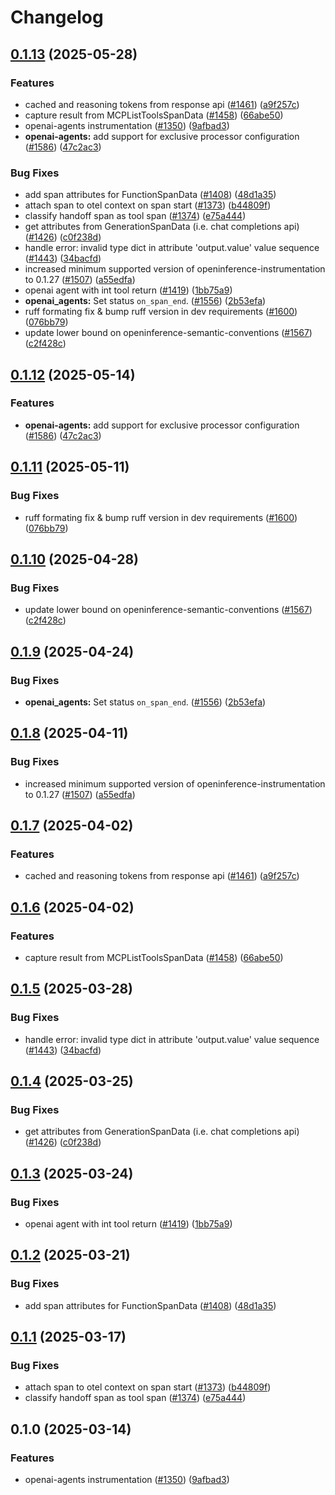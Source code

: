 # Changelog

## [0.1.13](https://github.com/caroger/openinference/compare/python-openinference-instrumentation-openai-agents-v0.1.12...python-openinference-instrumentation-openai-agents-v0.1.13) (2025-05-28)


### Features

* cached and reasoning tokens from response api ([#1461](https://github.com/caroger/openinference/issues/1461)) ([a9f257c](https://github.com/caroger/openinference/commit/a9f257c1dee46eb18ed32f463bdc50cc7cab60fe))
* capture result from MCPListToolsSpanData ([#1458](https://github.com/caroger/openinference/issues/1458)) ([66abe50](https://github.com/caroger/openinference/commit/66abe50f187a45ce11fb64f3399b52a3139fe115))
* openai-agents instrumentation ([#1350](https://github.com/caroger/openinference/issues/1350)) ([9afbad3](https://github.com/caroger/openinference/commit/9afbad3100d68601a2f9265fe20985a34f80e04b))
* **openai-agents:** add support for exclusive processor configuration ([#1586](https://github.com/caroger/openinference/issues/1586)) ([47c2ac3](https://github.com/caroger/openinference/commit/47c2ac350a113bf7df45fbcebdfc19504e73723c))


### Bug Fixes

* add span attributes for FunctionSpanData ([#1408](https://github.com/caroger/openinference/issues/1408)) ([48d1a35](https://github.com/caroger/openinference/commit/48d1a3549eb8dda55e941cab867d9581a96fdf33))
* attach span to otel context on span start ([#1373](https://github.com/caroger/openinference/issues/1373)) ([b44809f](https://github.com/caroger/openinference/commit/b44809f1c460dd3a9bee4a9b068e6c275fecf9b4))
* classify handoff span as tool span ([#1374](https://github.com/caroger/openinference/issues/1374)) ([e75a444](https://github.com/caroger/openinference/commit/e75a444d766d900ec3bc78b9d257453fb0e586d1))
* get attributes from GenerationSpanData (i.e. chat completions api) ([#1426](https://github.com/caroger/openinference/issues/1426)) ([c0f238d](https://github.com/caroger/openinference/commit/c0f238d36f18bdec0062e84ca4e53a66c63508e0))
* handle error: invalid type dict in attribute 'output.value' value sequence ([#1443](https://github.com/caroger/openinference/issues/1443)) ([34bacfd](https://github.com/caroger/openinference/commit/34bacfd9369dfb098e931cf20982b286fcb7fbea))
* increased minimum supported version of openinference-instrumentation to 0.1.27 ([#1507](https://github.com/caroger/openinference/issues/1507)) ([a55edfa](https://github.com/caroger/openinference/commit/a55edfa8900c1f36a73385c7d03f91cffadd85c4))
* openai agent with int tool return ([#1419](https://github.com/caroger/openinference/issues/1419)) ([1bb75a9](https://github.com/caroger/openinference/commit/1bb75a94999bbe8615cdc7a5490fb2668833742f))
* **openai_agents:** Set status `on_span_end`. ([#1556](https://github.com/caroger/openinference/issues/1556)) ([2b53efa](https://github.com/caroger/openinference/commit/2b53efa491d81ab5852387f5a4d2e87972262616))
* ruff formating fix & bump ruff version in dev requirements ([#1600](https://github.com/caroger/openinference/issues/1600)) ([076bb79](https://github.com/caroger/openinference/commit/076bb7966d44fccdb2ab94e6f379ef4ae22c39b1))
* update lower bound on openinference-semantic-conventions ([#1567](https://github.com/caroger/openinference/issues/1567)) ([c2f428c](https://github.com/caroger/openinference/commit/c2f428c5916c3dd62cf6670358f37111d4f7fd25))

## [0.1.12](https://github.com/Arize-ai/openinference/compare/python-openinference-instrumentation-openai-agents-v0.1.11...python-openinference-instrumentation-openai-agents-v0.1.12) (2025-05-14)


### Features

* **openai-agents:** add support for exclusive processor configuration ([#1586](https://github.com/Arize-ai/openinference/issues/1586)) ([47c2ac3](https://github.com/Arize-ai/openinference/commit/47c2ac350a113bf7df45fbcebdfc19504e73723c))

## [0.1.11](https://github.com/Arize-ai/openinference/compare/python-openinference-instrumentation-openai-agents-v0.1.10...python-openinference-instrumentation-openai-agents-v0.1.11) (2025-05-11)


### Bug Fixes

* ruff formating fix & bump ruff version in dev requirements ([#1600](https://github.com/Arize-ai/openinference/issues/1600)) ([076bb79](https://github.com/Arize-ai/openinference/commit/076bb7966d44fccdb2ab94e6f379ef4ae22c39b1))

## [0.1.10](https://github.com/Arize-ai/openinference/compare/python-openinference-instrumentation-openai-agents-v0.1.9...python-openinference-instrumentation-openai-agents-v0.1.10) (2025-04-28)


### Bug Fixes

* update lower bound on openinference-semantic-conventions ([#1567](https://github.com/Arize-ai/openinference/issues/1567)) ([c2f428c](https://github.com/Arize-ai/openinference/commit/c2f428c5916c3dd62cf6670358f37111d4f7fd25))

## [0.1.9](https://github.com/Arize-ai/openinference/compare/python-openinference-instrumentation-openai-agents-v0.1.8...python-openinference-instrumentation-openai-agents-v0.1.9) (2025-04-24)


### Bug Fixes

* **openai_agents:** Set status `on_span_end`. ([#1556](https://github.com/Arize-ai/openinference/issues/1556)) ([2b53efa](https://github.com/Arize-ai/openinference/commit/2b53efa491d81ab5852387f5a4d2e87972262616))

## [0.1.8](https://github.com/Arize-ai/openinference/compare/python-openinference-instrumentation-openai-agents-v0.1.7...python-openinference-instrumentation-openai-agents-v0.1.8) (2025-04-11)


### Bug Fixes

* increased minimum supported version of openinference-instrumentation to 0.1.27 ([#1507](https://github.com/Arize-ai/openinference/issues/1507)) ([a55edfa](https://github.com/Arize-ai/openinference/commit/a55edfa8900c1f36a73385c7d03f91cffadd85c4))

## [0.1.7](https://github.com/Arize-ai/openinference/compare/python-openinference-instrumentation-openai-agents-v0.1.6...python-openinference-instrumentation-openai-agents-v0.1.7) (2025-04-02)


### Features

* cached and reasoning tokens from response api ([#1461](https://github.com/Arize-ai/openinference/issues/1461)) ([a9f257c](https://github.com/Arize-ai/openinference/commit/a9f257c1dee46eb18ed32f463bdc50cc7cab60fe))

## [0.1.6](https://github.com/Arize-ai/openinference/compare/python-openinference-instrumentation-openai-agents-v0.1.5...python-openinference-instrumentation-openai-agents-v0.1.6) (2025-04-02)


### Features

* capture result from MCPListToolsSpanData ([#1458](https://github.com/Arize-ai/openinference/issues/1458)) ([66abe50](https://github.com/Arize-ai/openinference/commit/66abe50f187a45ce11fb64f3399b52a3139fe115))

## [0.1.5](https://github.com/Arize-ai/openinference/compare/python-openinference-instrumentation-openai-agents-v0.1.4...python-openinference-instrumentation-openai-agents-v0.1.5) (2025-03-28)


### Bug Fixes

* handle error: invalid type dict in attribute 'output.value' value sequence ([#1443](https://github.com/Arize-ai/openinference/issues/1443)) ([34bacfd](https://github.com/Arize-ai/openinference/commit/34bacfd9369dfb098e931cf20982b286fcb7fbea))

## [0.1.4](https://github.com/Arize-ai/openinference/compare/python-openinference-instrumentation-openai-agents-v0.1.3...python-openinference-instrumentation-openai-agents-v0.1.4) (2025-03-25)


### Bug Fixes

* get attributes from GenerationSpanData (i.e. chat completions api) ([#1426](https://github.com/Arize-ai/openinference/issues/1426)) ([c0f238d](https://github.com/Arize-ai/openinference/commit/c0f238d36f18bdec0062e84ca4e53a66c63508e0))

## [0.1.3](https://github.com/Arize-ai/openinference/compare/python-openinference-instrumentation-openai-agents-v0.1.2...python-openinference-instrumentation-openai-agents-v0.1.3) (2025-03-24)


### Bug Fixes

* openai agent with int tool return ([#1419](https://github.com/Arize-ai/openinference/issues/1419)) ([1bb75a9](https://github.com/Arize-ai/openinference/commit/1bb75a94999bbe8615cdc7a5490fb2668833742f))

## [0.1.2](https://github.com/Arize-ai/openinference/compare/python-openinference-instrumentation-openai-agents-v0.1.1...python-openinference-instrumentation-openai-agents-v0.1.2) (2025-03-21)


### Bug Fixes

* add span attributes for FunctionSpanData ([#1408](https://github.com/Arize-ai/openinference/issues/1408)) ([48d1a35](https://github.com/Arize-ai/openinference/commit/48d1a3549eb8dda55e941cab867d9581a96fdf33))

## [0.1.1](https://github.com/Arize-ai/openinference/compare/python-openinference-instrumentation-openai-agents-v0.1.0...python-openinference-instrumentation-openai-agents-v0.1.1) (2025-03-17)


### Bug Fixes

* attach span to otel context on span start ([#1373](https://github.com/Arize-ai/openinference/issues/1373)) ([b44809f](https://github.com/Arize-ai/openinference/commit/b44809f1c460dd3a9bee4a9b068e6c275fecf9b4))
* classify handoff span as tool span ([#1374](https://github.com/Arize-ai/openinference/issues/1374)) ([e75a444](https://github.com/Arize-ai/openinference/commit/e75a444d766d900ec3bc78b9d257453fb0e586d1))

## 0.1.0 (2025-03-14)


### Features

* openai-agents instrumentation ([#1350](https://github.com/Arize-ai/openinference/issues/1350)) ([9afbad3](https://github.com/Arize-ai/openinference/commit/9afbad3100d68601a2f9265fe20985a34f80e04b))
